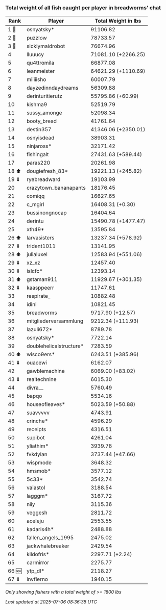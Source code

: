 ### Total weight of all fish caught per player in breadworms' chat
| Rank | Player | Total Weight in lbs |
|------|--------|---------|
| 1 🥇  | osnyatsky* | 91106.82 |
| 2 🥈  | puzzlow | 78733.57 |
| 3 🥉  | sicklymaidrobot | 76674.96 |
| 4  | lluuucy | 71081.10 (+2266.25) |
| 5  | qu4ttromila | 66877.08 |
| 6  | leanmeister | 64621.29 (+1110.69) |
| 7  | miiiiisho | 60007.79 |
| 8  | dayzedinndaydreams | 56309.88 |
| 9  | derinturitierutz | 55795.86 (+60.99) |
| 10  | kishma9 | 52519.79 |
| 11  | sussy_amonge | 52098.34 |
| 12  | booty_bread | 41761.64 |
| 13  | destin357 | 41346.06 (+2350.01) |
| 14  | osnyisdead | 38903.31 |
| 15  | ninjaross* | 32171.42 |
| 16  | fishingalt | 27431.63 (+589.44) |
| 17  | paras220 | 20261.98 |
| 18 ⬆ | dougiefresh_83* | 19221.13 (+245.82) |
| 19 ⬇ | ryebreadward | 19103.99 |
| 20  | crazytown_bananapants | 18176.45 |
| 21  | comiqq | 16627.65 |
| 22  | c_mgirl | 16408.31 (+0.30) |
| 23  | bussinongnocap | 16404.64 |
| 24  | derintu | 15490.78 (+1477.47) |
| 25  | xth49* | 13595.84 |
| 26 ⬆ | larvasisters | 13237.34 (+578.92) |
| 27 ⬇ | trident1011 | 13141.95 |
| 28 ⬆ | julialuxel | 12583.94 (+551.06) |
| 29 ⬇ | xz_xz | 12457.40 |
| 30 ⬇ | islcfc* | 12393.14 |
| 31 ⬆ | gstaman911 | 11929.67 (+301.35) |
| 32 ⬇ | kaasppeerr | 11747.61 |
| 33  | respirate_ | 10882.48 |
| 34  | idini | 10821.45 |
| 35  | breadworms | 9717.90 (+12.57) |
| 36  | mitgliederversammlung | 9212.34 (+111.93) |
| 37  | lazuli672* | 8789.78 |
| 38  | osnyatsky* | 7722.14 |
| 39  | doublehelicalstructure* | 7283.59 |
| 40 ⬆ | wisco9ers* | 6243.51 (+385.96) |
| 41 ⬇ | ouacewi | 6162.07 |
| 42  | gawblemachine | 6069.00 (+83.02) |
| 43 ⬇ | realtechnine | 6015.30 |
| 44  | divra__ | 5760.49 |
| 45  | bapqo | 5534.16 |
| 46  | houseofleaves* | 5023.59 (+50.88) |
| 47  | suavvvvv | 4743.91 |
| 48  | crinche* | 4596.29 |
| 49  | receipts | 4316.51 |
| 50  | supibot | 4261.04 |
| 51  | yliathim* | 3939.78 |
| 52  | fvkdylan | 3737.44 (+47.66) |
| 53  | wispmode | 3648.32 |
| 54  | hmsmob* | 3577.12 |
| 55  | 5c33* | 3542.74 |
| 56  | vaiastol | 3188.54 |
| 57  | lagggm* | 3167.72 |
| 58  | niiy | 3115.36 |
| 59  | veggesh | 2811.72 |
| 60  | aceleju | 2553.55 |
| 61  | kadaris4h* | 2488.88 |
| 62  | fallen_angels_1995 | 2475.02 |
| 63  | jackwhalebreaker | 2429.54 |
| 64  | kildofris* | 2297.71 (+2.24) |
| 65  | carmirror | 2275.77 |
| 66 🆕 | ytp_dl* | 2118.27 |
| 67 ⬇ | invfierno | 1940.15 |

_Only showing fishers with a total weight of >= 1800 lbs_

_Last updated at 2025-07-06 08:36:38 UTC_